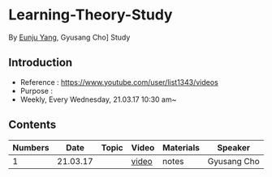 # Learning-Theory-Study

By [Eunju Yang](https://github.com/EunjuYang), Gyusang Cho]
Study

## Introduction

* Reference : https://www.youtube.com/user/list1343/videos
* Purpose : 
* Weekly, Every Wednesday,  21.03.17 10:30 am~

## Contents

Numbers|Date|Topic|Video|Materials| Speaker
-------|-------|--------|------|-------|-----
1|21.03.17||[video](https://youtu.be/coIlzNmR19Q)|notes| Gyusang Cho

